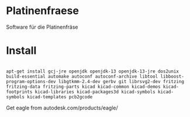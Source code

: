 # Platinenfraese
Software für die Platinenfräse


# Install

```

apt-get install gcj-jre openjdk openjdk-13 openjdk-13-jre dos2unix build-essential automake autoconf autoconf-archive libtool libboost-program-options-dev libgtkmm-2.4-dev gerbv git librsvg2-dev fritzing fritzing-data fritzing-parts kicad kicad-common kicad-demos kicad-footprints kicad-libraries kicad-packages3d kicad-symbols kicad-symbols kicad-templates pcb2gcode

```

Get eagle from autodesk.com/products/eagle/
